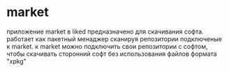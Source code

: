 # market
приложение market в liked предназначено для скачивания софта.
работает как пакетный менаджер сканируя репозитории подключеные к market.
к market можно подключить свои репозитории с софтом, чтобы скачивать сторонний софт без использования файлов формата "xpkg"